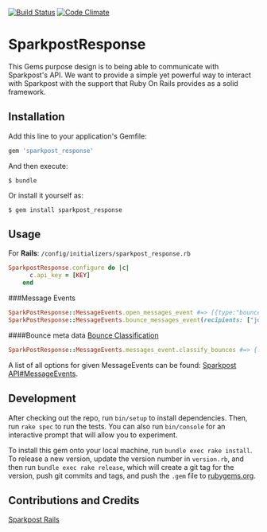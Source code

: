 [![Build Status](https://travis-ci.org/elevatorup/sparkpost_response.svg?branch=master)](https://travis-ci.org/elevatorup/sparkpost_response) [![Code Climate](https://codeclimate.com/github/elevatorup/sparkpost_response/badges/gpa.svg)](https://codeclimate.com/github/elevatorup/sparkpost_response/feed)
# SparkpostResponse

This Gems purpose design is to being able to communicate with Sparkpost's API. We want to provide a simple yet powerful way to interact with Sparkpost with the support that Ruby On Rails provides as a solid framework.

## Installation

Add this line to your application's Gemfile:

```ruby
gem 'sparkpost_response'
```

And then execute:

    $ bundle

Or install it yourself as:

    $ gem install sparkpost_response

## Usage

For **Rails**: `/config/initializers/sparkpost_response.rb`
```ruby
SparkpostResponse.configure do |c|
      c.api_key = [KEY]
    end
```

###Message Events
```ruby
SparkPostResponse::MessageEvents.open_messages_event #=> [{type:"bounce", bounce_class: "1"}]
SparkPostResponse::MessageEvents.bounce_messages_event(recipients: ["john@example.com"], subject: "Hello World!")
```

####Bounce meta data
[Bounce Classification](https://support.sparkpost.com/customer/portal/articles/1929896)
```ruby
SparkPostResponse::MessageEvents.messages_event.classify_bounces #=> {... classify_bounce: { no_rcpt: { level: :hard, code: 30 } }
````

A list of all options for given MessageEvents can be found: [Sparkpost API#MessageEvents](https://developers.sparkpost.com/api/message-events.html).

## Development

After checking out the repo, run `bin/setup` to install dependencies. Then, run `rake spec` to run the tests. You can also run `bin/console` for an interactive prompt that will allow you to experiment.

To install this gem onto your local machine, run `bundle exec rake install`. To release a new version, update the version number in `version.rb`, and then run `bundle exec rake release`, which will create a git tag for the version, push git commits and tags, and push the `.gem` file to [rubygems.org](https://rubygems.org).


## Contributions and Credits
[Sparkpost Rails](https://github.com/the-refinery/sparkpost_rails)
